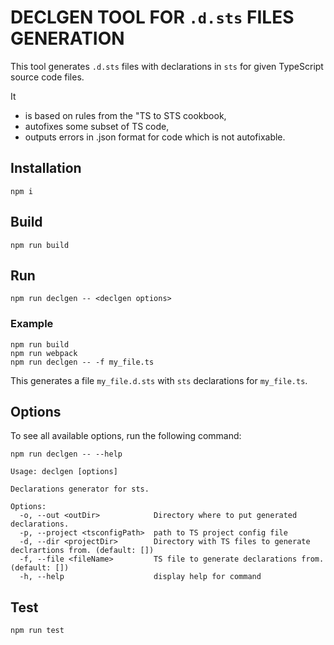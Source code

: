 # DECLGEN TOOL FOR `.d.sts` FILES GENERATION

This tool generates `.d.sts` files with declarations in `sts` for given TypeScript source code files.

It

- is based on rules from the "TS to STS cookbook,
- autofixes some subset of TS code,
- outputs errors in .json format for code which is not autofixable.

## Installation

```
npm i
```

## Build

```
npm run build
```

## Run

```
npm run declgen -- <declgen options>
```

### Example

```
npm run build
npm run webpack
npm run declgen -- -f my_file.ts
```

This generates a file `my_file.d.sts` with `sts` declarations for `my_file.ts`.

## Options

To see all available options, run the following command:

```
npm run declgen -- --help
```

```
Usage: declgen [options]

Declarations generator for sts.

Options:
  -o, --out <outDir>            Directory where to put generated declarations.
  -p, --project <tsconfigPath>  path to TS project config file
  -d, --dir <projectDir>        Directory with TS files to generate declrartions from. (default: [])
  -f, --file <fileName>         TS file to generate declarations from. (default: [])
  -h, --help                    display help for command
```

## Test

```
npm run test
```
